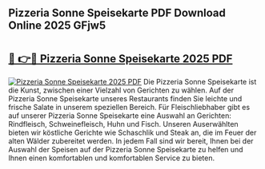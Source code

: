 ## Pizzeria Sonne Speisekarte PDF Download Online 2025 GFjw5

# <h2><a href="http://gcc8wg.nevu.top/?p=Pizzeria+Sonne+Speisekarte">🔗 👉🔴 Pizzeria Sonne Speisekarte 2025 PDF</a></h2>

[![Pizzeria Sonne Speisekarte 2025 PDF](https://i.imgur.com/dBaPXMq.png)](http://gcc8wg.nevu.top/?p=Pizzeria+Sonne+Speisekarte)
Die Pizzeria Sonne Speisekarte ist die Kunst, zwischen einer Vielzahl von Gerichten zu wählen. Auf der Pizzeria Sonne Speisekarte unseres Restaurants finden Sie leichte und frische Salate in unserem speziellen Bereich. Für Fleischliebhaber gibt es auf unserer Pizzeria Sonne Speisekarte eine Auswahl an Gerichten: Rindfleisch, Schweinefleisch, Huhn und Fisch. Unseren Auserwählten bieten wir köstliche Gerichte wie Schaschlik und Steak an, die im Feuer der alten Wälder zubereitet werden. In jedem Fall sind wir bereit, Ihnen bei der Auswahl der Speisen auf der Pizzeria Sonne Speisekarte zu helfen und Ihnen einen komfortablen und komfortablen Service zu bieten.
